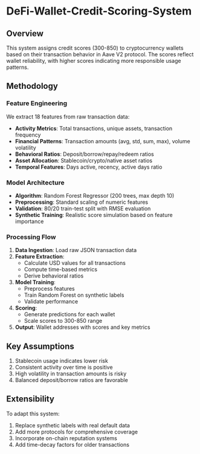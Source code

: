 # DeFi-Wallet-Credit-Scoring-System

## Overview
This system assigns credit scores (300-850) to cryptocurrency wallets based on their transaction behavior in Aave V2 protocol. The scores reflect wallet reliability, with higher scores indicating more responsible usage patterns.

## Methodology

### Feature Engineering
We extract 18 features from raw transaction data:
- **Activity Metrics**: Total transactions, unique assets, transaction frequency
- **Financial Patterns**: Transaction amounts (avg, std, sum, max), volume volatility
- **Behavioral Ratios**: Deposit/borrow/repay/redeem ratios
- **Asset Allocation**: Stablecoin/crypto/native asset ratios
- **Temporal Features**: Days active, recency, active days ratio

### Model Architecture
- **Algorithm**: Random Forest Regressor (200 trees, max depth 10)
- **Preprocessing**: Standard scaling of numeric features
- **Validation**: 80/20 train-test split with RMSE evaluation
- **Synthetic Training**: Realistic score simulation based on feature importance

### Processing Flow
1. **Data Ingestion**: Load raw JSON transaction data
2. **Feature Extraction**:
   - Calculate USD values for all transactions
   - Compute time-based metrics
   - Derive behavioral ratios
3. **Model Training**:
   - Preprocess features
   - Train Random Forest on synthetic labels
   - Validate performance
4. **Scoring**:
   - Generate predictions for each wallet
   - Scale scores to 300-850 range
5. **Output**: Wallet addresses with scores and key metrics

## Key Assumptions
1. Stablecoin usage indicates lower risk
2. Consistent activity over time is positive
3. High volatility in transaction amounts is risky
4. Balanced deposit/borrow ratios are favorable

## Extensibility
To adapt this system:
1. Replace synthetic labels with real default data
2. Add more protocols for comprehensive coverage
3. Incorporate on-chain reputation systems
4. Add time-decay factors for older transactions
